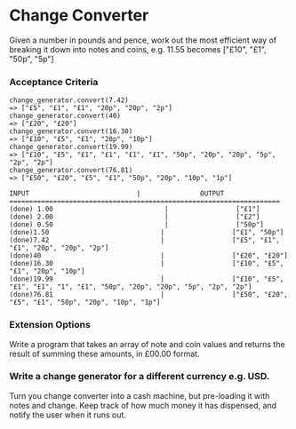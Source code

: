 # Change Converter

Given a number in pounds and pence, work out the most efficient way of breaking it down into notes and coins, e.g. 11.55 becomes ["£10", "£1", "50p", "5p"]

### Acceptance Criteria
```
change_generator.convert(7.42)
=> ["£5", "£1", "£1", "20p", "20p", "2p"]
change_generator.convert(40)
=> ["£20", "£20"]
change_generator.convert(16.30)
=> ["£10", "£5", "£1", "20p", "10p"]
change_generator.convert(19.99)
=> ["£10", "£5", "£1", "£1", "£1", "£1", "50p", "20p", "20p", "5p", "2p", "2p"]
change_generator.convert(76.81)
=> ["£50", "£20", "£5", "£1", "50p", "20p", "10p", "1p"]
```


 ```
INPUT                           |               OUTPUT
====================================================================
(done) 1.00                            |                 ["£1"]
(done) 2.00                            |                 ["£2"]
(done) 0.50                            |                 ["50p"]
(done)1.50                            |                 ["£1", "50p"]
(done)7.42                            |                 ["£5", "£1", "£1", "20p", "20p", "2p"]
(done)40                              |                 ["£20", "£20"]
(done)16.30                           |                 ["£10", "£5", "£1", "20p", "10p"]
(done)19.99                           |                 ["£10", "£5", "£1", "£1", "1", "£1", "50p", "20p", "20p", "5p", "2p", "2p"]
(done)76.81                           |                 ["£50", "£20", "£5", "£1", "50p", "20p", "10p", "1p"]
 ```

### Extension Options
Write a program that takes an array of note and coin values and returns the result of summing these amounts, in £00.00 format.

### Write a change generator for a different currency e.g. USD.

Turn you change converter into a cash machine, but pre-loading it with notes and change. Keep track of how much money it has dispensed, and notify the user when it runs out.
